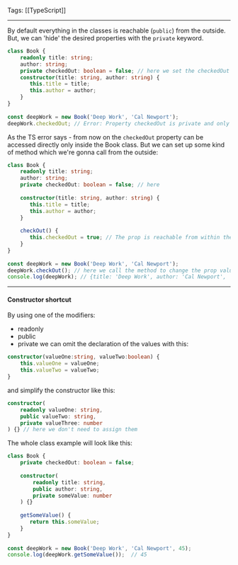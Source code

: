 
Tags: [[TypeScript]]

---
 
By default everything in the classes is reachable (`public`) from the outside. But, we can 'hide' the desired properties with the `private` keyword.

```ts
class Book {  
    readonly title: string;  
    author: string;  
    private checkedOut: boolean = false; // here we set the checkedOut as private
    constructor(title: string, author: string) {  
       this.title = title;  
       this.author = author;  
    }  
}  
  
const deepWork = new Book('Deep Work', 'Cal Newport');
deepWork.checkedOut; // Error: Property checkedOut is private and only accessible within class Book
```

As the TS error says - from now on the `checkedOut` property can be accessed directly only inside the Book class. But we can set up some kind of method which we're gonna call from the outside:

```ts
class Book {  
    readonly title: string;  
    author: string;  
    private checkedOut: boolean = false; // here  
  
    constructor(title: string, author: string) {  
       this.title = title;  
       this.author = author;  
    }  
  
    checkOut() {  
       this.checkedOut = true; // The prop is reachable from within the class  
    }  
}  
  
const deepWork = new Book('Deep Work', 'Cal Newport');  
deepWork.checkOut(); // here we call the method to change the prop value  
console.log(deepWork); // {title: 'Deep Work', author: 'Cal Newport',                                       checkedOut: true}
```

---

#### Constructor shortcut

By using one of the modifiers: 
- readonly
- public
- private
we can omit the declaration of the values with this:

```ts
constructor(valueOne:string, valueTwo:boolean) {
	this.valueOne = valueOne;
	this.valueTwo = valueTwo;
}
```

and simplify the constructor like this:

```ts
constructor(
	readonly valueOne: string, 
	public valueTwo: string, 
	private valueThree: number
) {} // here we don't need to assign them
```


The whole class example will look like this:

```ts
class Book {  
    private checkedOut: boolean = false;  
  
    constructor(
	    readonly title: string, 
	    public author: string, 
	    private someValue: number
	) {}  
	    
    getSomeValue() {  
       return this.someValue;  
    }  
}  
  
const deepWork = new Book('Deep Work', 'Cal Newport', 45);  
console.log(deepWork.getSomeValue());  // 45
```

